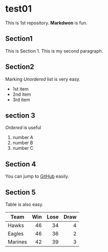 # test01

This is 1st repository.
**Markdwon** is fun.

## Section1
This is Section 1.
This is my second paragraph.

## Section2
Marking *Unordered* list is very easy.

- 1st item
- 2nd item
- 3rd item

## section 3
*Ordered* is useful

1. number A
2. number B
3. number C


## Section 4
You can jump to [GitHub](http://github.com) easily.

## Section 5
Table is also easy.

|Team  |Win |Lose |Draw |
|------|---:|----:|----:|
|Hawks |46|34 |4|
|Eagles|46|36|2|
|Marines|42|39|3|